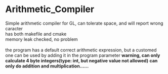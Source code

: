 # Arithmetic_Compiler
Simple arithmetic compiler for GL, can tolerate space, and will report wrong caracter <br/>
has both makefile and cmake<br/>
memory leak checked, no problem<br/><br/>
the program has a default correct arithmetic expression, but a customed one can be used by adding it in the program parameter
**warning, can only calculate 4 byte integers(type: int, but negative value not allowed)**
**can only do addition and multiplication......**
